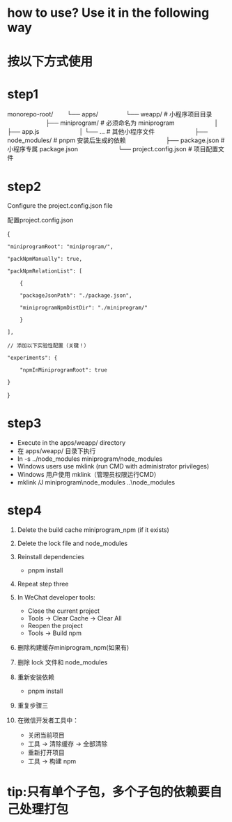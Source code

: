 # how to use? Use it in the following way
# 按以下方式使用
# step1
  monorepo-root/
    &emsp;&emsp;└── apps/
    &emsp;&emsp;&emsp;&emsp;    └── weapp/                  # 小程序项目目录
    &emsp;&emsp;&emsp;&emsp;&emsp;&emsp;        ├── miniprogram/        # 必须命名为 miniprogram
    &emsp;&emsp;&emsp;&emsp;&emsp;&emsp;        │   ├── app.js
    &emsp;&emsp;&emsp;&emsp;&emsp;&emsp;        │   └── ...             # 其他小程序文件
    &emsp;&emsp;&emsp;&emsp;&emsp;&emsp;        ├── node_modules/       # pnpm 安装后生成的依赖
    &emsp;&emsp;&emsp;&emsp;&emsp;&emsp;        ├── package.json        # 小程序专属 package.json
    &emsp;&emsp;&emsp;&emsp;&emsp;&emsp;        └── project.config.json # 项目配置文件
  
# step2
 Configure the project.config.json file

 配置project.config.json

 {

    "miniprogramRoot": "miniprogram/",

    "packNpmManually": true,

    "packNpmRelationList": [

        {

        "packageJsonPath": "./package.json",

        "miniprogramNpmDistDir": "./miniprogram/"

        }
        
    ],

    // 添加以下实验性配置（关键！）

    "experiments": {

        "npmInMiniprogramRoot": true

    }

 }


# step3
 - Execute in the apps/weapp/ directory
 - 在 apps/weapp/ 目录下执行
 - ln -s ../node_modules miniprogram/node_modules
 - Windows users use mklink (run CMD with administrator privileges)
 - Windows 用户使用 mklink（管理员权限运行CMD）
 - mklink /J miniprogram\node_modules ..\node_modules

# step4
  1.  Delete the build cache miniprogram_npm (if it exists)
  2.  Delete the lock file and node_modules
  3.  Reinstall dependencies
      - pnpm install
  4.  Repeat step three
  5.  In WeChat developer tools:
      - Close the current project
      - Tools -> Clear Cache -> Clear All
      - Reopen the project
      - Tools -> Build npm

  1.  删除构建缓存miniprogram_npm(如果有)
  2.  删除 lock 文件和 node_modules
  3.  重新安装依赖
      - pnpm install
  4.  重复步骤三
  5.  在微信开发者工具中：
      - 关闭当前项目
      - 工具 -> 清除缓存 -> 全部清除
      - 重新打开项目
      - 工具 -> 构建 npm

 # tip:只有单个子包，多个子包的依赖要自己处理打包